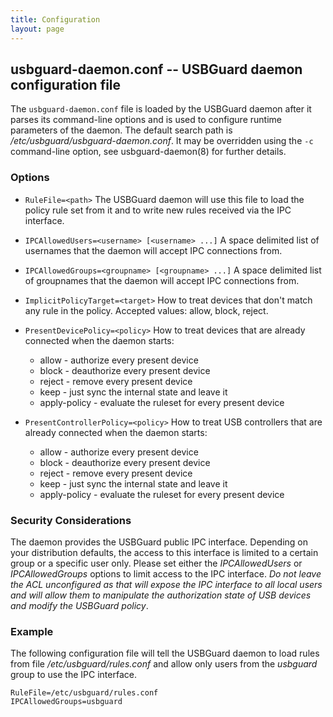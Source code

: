 ```yaml
---
title: Configuration
layout: page
---
```


## usbguard-daemon.conf -- USBGuard daemon configuration file

The `usbguard-daemon.conf` file is loaded by the USBGuard daemon after it parses its command-line options and is used to configure runtime parameters of the daemon. The default search path is _/etc/usbguard/usbguard-daemon.conf_. It may be overridden using the `-c` command-line option, see usbguard-daemon(8) for further details.

### Options

 * `RuleFile=<path>`
   The USBGuard daemon will use this file to load the policy rule set from it and to write new rules received via the IPC interface.

 * `IPCAllowedUsers=<username> [<username> ...]`
   A space delimited list of usernames that the daemon will accept IPC connections from.

 * `IPCAllowedGroups=<groupname> [<groupname> ...]`
   A space delimited list of groupnames that the daemon will accept IPC connections from.

 * `ImplicitPolicyTarget=<target>`
   How to treat devices that don't match any rule in the policy. Accepted values: allow, block, reject.

 * `PresentDevicePolicy=<policy>`
   How to treat devices that are already connected when the daemon starts:
    * allow - authorize every present device
    * block - deauthorize every present device
    * reject - remove every present device
    * keep - just sync the internal state and leave it
    * apply-policy - evaluate the ruleset for every present device

 * `PresentControllerPolicy=<policy>`
   How to treat USB controllers that are already connected when the daemon starts:
    * allow - authorize every present device
    * block - deauthorize every present device
    * reject - remove every present device
    * keep - just sync the internal state and leave it
    * apply-policy - evaluate the ruleset for every present device

### Security Considerations

The daemon provides the USBGuard public IPC interface. Depending on your distribution defaults, the access to this interface is limited to a certain group or a specific user only. Please set either the _IPCAllowedUsers_ or _IPCAllowedGroups_ options to limit access to the IPC interface. *Do not leave the ACL unconfigured as that will expose the IPC interface to all local users and will allow them to manipulate the authorization state of USB devices and modify the USBGuard policy*.

### Example

The following configuration file will tell the USBGuard daemon to load rules from file */etc/usbguard/rules.conf* and allow only users from the *usbguard* group to use the IPC interface.

    RuleFile=/etc/usbguard/rules.conf
    IPCAllowedGroups=usbguard
